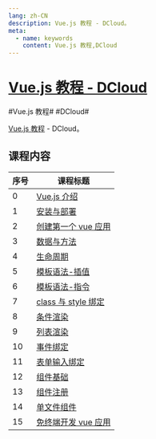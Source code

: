 ```yaml
---
lang: zh-CN
description: Vue.js 教程 - DCloud。
meta:
  - name: keywords
    content: Vue.js 教程,DCloud
---
```


# [Vue.js 教程 - DCloud](https://ke.qq.com/course/343370)

\#Vue.js 教程#
\#DCloud#

[Vue.js 教程](https://learning.dcloud.io/#/) - DCloud。

## 课程内容

<table class="course-table">
<thead>
  <tr><th>序号</th><th>课程标题</th></tr>
</thead>
<tbody>
  <tr><td>0<vp-icon name="checkbox-selected" /></td><td><a href="./introduction">Vue.js 介绍</a></td></tr>
  <tr><td>1<vp-icon name="checkbox-selected" /></td><td><a href="./install-deploy">安装与部署</a></td></tr>
  <tr><td>2<vp-icon name="checkbox-selected" /></td><td><a href="./vue-application">创建第一个 vue 应用</a></td></tr>
  <tr><td>3</td><td><a href="./">数据与方法</a></td></tr>
  <tr><td>4</td><td><a href="./">生命周期</a></td></tr>
  <tr><td>5</td><td><a href="./">模板语法-插值</a></td></tr>
  <tr><td>6</td><td><a href="./">模板语法-指令</a></td></tr>
  <tr><td>7</td><td><a href="./">class 与 style 绑定</a></td></tr>
  <tr><td>8</td><td><a href="./">条件渲染</a></td></tr>
  <tr><td>9</td><td><a href="./">列表渲染</a></td></tr>
  <tr><td>10</td><td><a href="./">事件绑定</a></td></tr>
  <tr><td>11</td><td><a href="./">表单输入绑定</a></td></tr>
  <tr><td>12</td><td><a href="./">组件基础</a></td></tr>
  <tr><td>13</td><td><a href="./">组件注册</a></td></tr>
  <tr><td>14</td><td><a href="./">单文件组件</a></td></tr>
  <tr><td>15</td><td><a href="./">免终端开发 vue 应用</a></td></tr>
</tbody>
</table>
